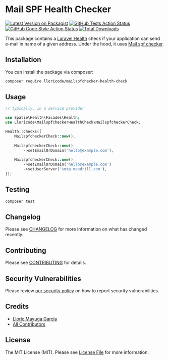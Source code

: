 
# Mail SPF Health Checker 

[![Latest Version on Packagist](https://img.shields.io/packagist/v/lloricode/mailspfchecker-health-check.svg?style=flat-square)](https://packagist.org/packages/lloricode/mailspfchecker-health-check)
[![GitHub Tests Action Status](https://img.shields.io/github/workflow/status/lloricode/mailspfchecker-health-check/run-tests?label=tests)](https://github.com/lloricode/mailspfchecker-health-check/actions?query=workflow%3Arun-tests+branch%3Amain)
[![GitHub Code Style Action Status](https://img.shields.io/github/workflow/status/lloricode/mailspfchecker-health-check/Fix%20PHP%20code%20style%20issues?label=code%20style)](https://github.com/lloricode/mailspfchecker-health-check/actions?query=workflow%3A"Fix+PHP+code+style+issues"+branch%3Amain)
[![Total Downloads](https://img.shields.io/packagist/dt/lloricode/mailspfchecker-health-check.svg?style=flat-square)](https://packagist.org/packages/lloricode/mailspfchecker-health-check)

This package contains a [Laravel Health](https://spatie.be/docs/laravel-health) check if your application can send e-mail in name of a given address.
Under the hood, it uses [Mail spf checker](https://github.com/dietercoopman/mailspfchecker).

## Installation

You can install the package via composer:

```bash
composer require lloricode/mailspfchecker-health-check
```

## Usage

```php
// typically, in a service provider

use Spatie\Health\Facades\Health;
use Lloricode\MailspfcheckerHealthCheck\MailspfcheckerCheck;

Health::checks([
    MailspfcheckerCheck::new(),
    
    MailspfcheckerCheck::new()
        ->setEmailOrDomain('hello@example.com'),
        
    MailspfcheckerCheck::new()
        ->setEmailOrDomain('hello@example.com')
        ->setUserServer('smtp.mandrill.com'),
]);
```

## Testing

```bash
composer test
```

## Changelog

Please see [CHANGELOG](CHANGELOG.md) for more information on what has changed recently.

## Contributing

Please see [CONTRIBUTING](CONTRIBUTING.md) for details.

## Security Vulnerabilities

Please review [our security policy](../../security/policy) on how to report security vulnerabilities.

## Credits

- [Lloric Mayuga Garcia](https://github.com/lloricode)
- [All Contributors](../../contributors)

## License

The MIT License (MIT). Please see [License File](LICENSE.md) for more information.
